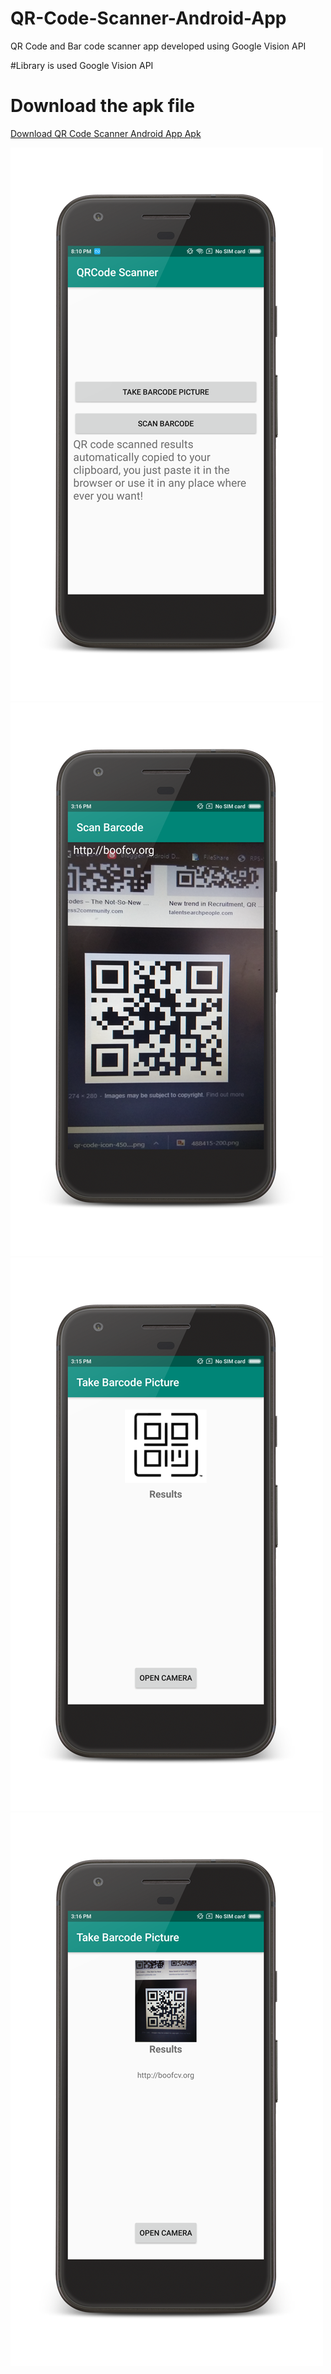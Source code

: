 # QR-Code-Scanner-Android-App
QR Code and Bar code scanner app developed using Google Vision API

#Library is used
Google Vision API

# Download the apk file
<a href="/QR Code Scanner.apk?raw=true" download="QR Code Scanner.apk" target="_blank"> Download QR Code Scanner Android App Apk</a>

<img src="/1.png"/>
<img src="/2.png"/>
<img src="/3.png"/>
<img src="/4.png"/>

